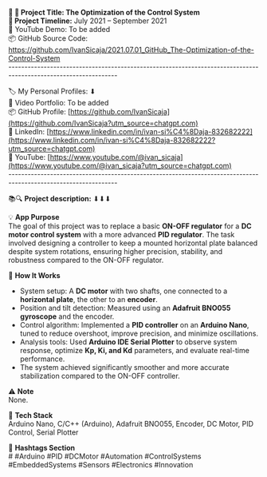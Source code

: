 **🧾 🎯 Project Title: The Optimization of the Control System  
📅 Project Timeline:** July 2021 – September 2021  
🎥 YouTube Demo: To be added  
📦 GitHub Source Code: <https://github.com/IvanSicaja/2021.07.01_GitHub_The-Optimization-of-the-Control-System>  
\----------------------------------------------------------------------------------------------------------------

🏷️ My Personal Profiles: ⬇︎  
🎥 Video Portfolio: To be added  
📦 GitHub Profile: [https://github.com/IvanSicaja](https://github.com/IvanSicaja?utm_source=chatgpt.com)  
🔗 LinkedIn: [https://www.linkedin.com/in/ivan-si%C4%8Daja-832682222](https://www.linkedin.com/in/ivan-si%C4%8Daja-832682222?utm_source=chatgpt.com)  
🎥 YouTube: [https://www.youtube.com/@ivan_sicaja](https://www.youtube.com/@ivan_sicaja?utm_source=chatgpt.com)  
\----------------------------------------------------------------------------------------------------------------

📚🔍 **Project description:** ⬇︎⬇︎⬇︎

💡 **App Purpose**  
The goal of this project was to replace a basic **ON-OFF regulator** for a **DC motor control system** with a more advanced **PID regulator**. The task involved designing a controller to keep a mounted horizontal plate balanced despite system rotations, ensuring higher precision, stability, and robustness compared to the ON-OFF regulator.

🧠 **How It Works**

- System setup: A **DC motor** with two shafts, one connected to a **horizontal plate**, the other to an **encoder**.
- Position and tilt detection: Measured using an **Adafruit BNO055 gyroscope** and the encoder.
- Control algorithm: Implemented a **PID controller** on an **Arduino Nano**, tuned to reduce overshoot, improve precision, and minimize oscillations.
- Analysis tools: Used **Arduino IDE Serial Plotter** to observe system response, optimize **Kp, Ki, and Kd** parameters, and evaluate real-time performance.
- The system achieved significantly smoother and more accurate stabilization compared to the ON-OFF controller.

⚠️ **Note**  
None.

🔧 **Tech Stack**  
Arduino Nano, C/C++ (Arduino), Adafruit BNO055, Encoder, DC Motor, PID Control, Serial Plotter

📣 **Hashtags Section**  
\# #Arduino #PID #DCMotor #Automation #ControlSystems #EmbeddedSystems #Sensors #Electronics #Innovation
